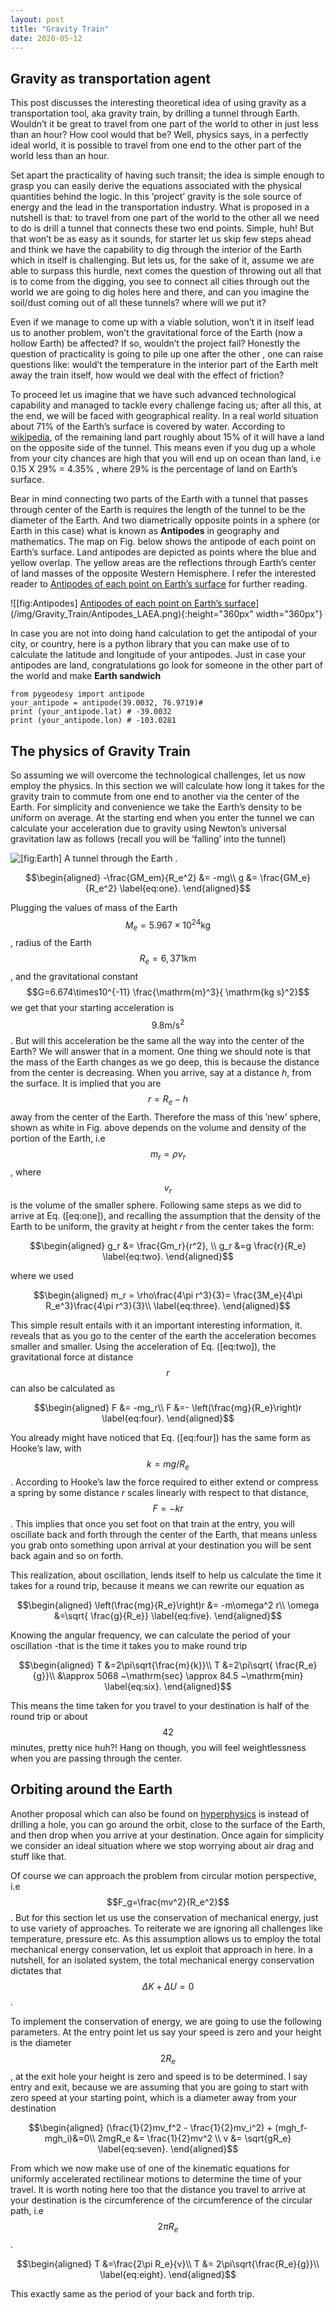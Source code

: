```yaml
---
layout: post
title: "Gravity Train"
date: 2020-05-12
---
```

<!--# Gravity Train-->

<script type="text/x-mathjax-config">
MathJax.Hub.Config({
  TeX: { equationNumbers: { autoNumber: "AMS" } }
});
</script>
 

Gravity as transportation agent
-------------------------------------------

This post discusses the interesting theoretical idea of using gravity as
a transportation tool, aka gravity train, by drilling a tunnel through
Earth. Wouldn’t it be great to travel from one part of the world to
other in just less than an hour? How cool would that be? Well, physics
says, in a perfectly ideal world, it is possible to travel from one end
to the other part of the world less than an hour.

Set apart the practicality of having such transit; the idea is simple
enough to grasp you can easily derive the equations associated with the
physical quantities behind the logic. In this ’project’ gravity is the
sole source of energy and the lead in the transportation industry. What
is proposed in a nutshell is that: to travel from one part of the world
to the other all we need to do is drill a tunnel that connects these two
end points. Simple, huh! But that won’t be as easy as it sounds, for
starter let us skip few steps ahead and think we have the capability to
dig through the interior of the Earth which in itself is challenging.
But lets us, for the sake of it, assume we are able to surpass this
hurdle, next comes the question of throwing out all that is to come from
the digging, you see to connect all cities through out the world we are
going to dig holes here and there, and can you imagine the soil/dust
coming out of all these tunnels? where will we put it?

Even if we manage to come up with a viable solution, won’t it in itself
lead us to another problem, won’t the gravitational force of the Earth
(now a hollow Earth) be affected? If so, wouldn’t the project fail?
Honestly the question of practicality is going to pile up one after the
other , one can raise questions like: would’t the temperature in the
interior part of the Earth melt away the train itself, how would we deal
with the effect of friction?

To proceed let us imagine that we have such advanced technological
capability and managed to tackle every challenge facing us; after all
this, at the end, we will be faced with geographical reality. In a real
world situation about 71% of the Earth’s surface is covered by water.
According to [wikipedia](https://en.wikipedia.org/wiki/Antipodes), of
the remaining land part roughly about 15% of it will have a land on the
opposite side of the tunnel. This means even if you dug up a whole from
your city chances are high that you will end up on ocean than land, i.e
0.15 X 29% = 4.35% , where 29% is the percentage of land on
Earth’s surface.

Bear in mind connecting two parts of the Earth with a tunnel that passes
through center of the Earth is requires the length of the tunnel to be
the diameter of the Earth. And two diametrically opposite points in a
sphere (or Earth in this case) what is known as **Antipodes** in
geography and mathematics. The map on Fig. below shows
the antipode of each point on Earth’s surface. Land antipodes are
depicted as points where the blue and yellow overlap. The yellow areas
are the reflections through Earth’s center of land masses of the
opposite Western Hemisphere. I refer the interested reader to [Antipodes
of each point on Earth’s
surface](https://commons.wikimedia.org/w/index.php?curid=4343579.) for
further reading.

![[fig:Antipodes] [Antipodes of each point on Earth’s
surface](https://commons.wikimedia.org/w/index.php?curid=4343579.)](/img/Gravity_Train/Antipodes_LAEA.png){:height="360px" width="360px"}

In case you are not into doing hand calculation to get the antipodal of
your city, or country, here is a python library that you can make use of
to calculate the latitude and longitude of your antipodes. Just in case
your antipodes are land, congratulations go look for someone in the
other part of the world and make **Earth sandwich**


    from pygeodesy import antipode
    your_antipode = antipode(39.0032, 76.9719)#
    print (your_antipode.lat) # -39.0032
    print (your_antipode.lon) # -103.0281

The physics of Gravity Train
----------------------------------------

So assuming we will overcome the technological challenges, let us now
employ the physics. In this section we will calculate how long it takes
for the gravity train to commute from one end to another via the center
of the Earth. For simplicity and convenience we take the Earth’s density
to be uniform on average. At the starting end when you enter the tunnel
we can calculate your acceleration due to gravity using Newton’s
universal gravitation law as follows (recall you will be ’falling’ into
the tunnel)

![[fig:Earth] A tunnel through the Earth .](/img/Gravity_Train/Earth.png)

$$\begin{aligned}
 -\frac{GM_em}{R_e^2} &= -mg\\
 g &= \frac{GM_e}{R_e^2}
\label{eq:one}.
\end{aligned}$$

Plugging the values of mass of the Earth
$$ M_e = 5.967\times10^{24} \mathrm{kg}$$, radius of the Earth
$$R_e=6,371 \mathrm{km}$$, and the gravitational constant
$$G=6.674\times10^{-11} \frac{\mathrm{m}^3}{ \mathrm{kg s}^2}$$ we get
that your starting acceleration is $$9.8 \mathrm{m/s}^2$$. But will this
acceleration be the same all the way into the center of the Earth? We
will answer that in a moment. One thing we should note is that the mass
of the Earth changes as we go deep, this is because the distance from
the center is decreasing. When you arrive, say at a distance $h$, from
the surface. It is implied that you are $$r= R_e-h$$ away from the center
of the Earth. Therefore the mass of this ’new’ sphere, shown as white in
Fig. above depends on the volume and density of the portion of the
Earth, i.e $$m_r = \rho v_r$$, where $$v_r$$ is the volume of the smaller
sphere. Following same steps as we did to arrive at Eq. ([eq:one]), and
recalling the assumption that the density of the Earth to be uniform,
the gravity at height $r$ from the center takes the form:

$$\begin{aligned}
 g_r &= \frac{Gm_r}{r^2}, \\
 g_r &=g \frac{r}{R_e}
\label{eq:two}.
\end{aligned}$$

where we used

$$\begin{aligned}
 m_r = \rho\frac{4\pi r^3}{3}= \frac{3M_e}{4\pi R_e^3}\frac{4\pi r^3}{3}\\
\label{eq:three}.
\end{aligned}$$

This simple result entails with it an important interesting information,
it. reveals that as you go to the center of the earth the acceleration
becomes smaller and smaller. Using the acceleration of Eq. ([eq:two]),
the gravitational force at distance $$r$$ can also be calculated as

$$\begin{aligned}
 F &= -mg_r\\
 F &=- \left(\frac{mg}{R_e}\right)r
\label{eq:four}.
\end{aligned}$$

You already might have noticed that Eq. ([eq:four]) has the same form as
Hooke’s law, with $$k=mg/R_e$$. According to Hooke’s law the force
required to either extend or compress a spring by some distance $r$
scales linearly with respect to that distance, $$F=-kr$$. This implies
that once you set foot on that train at the entry, you will oscillate
back and forth through the center of the Earth, that means unless you
grab onto something upon arrival at your destination you will be sent
back again and so on forth.

This realization, about oscillation, lends itself to help us calculate
the time it takes for a round trip, because it means we can rewrite our
equation as

$$\begin{aligned}
  \left(\frac{mg}{R_e}\right)r &= -m\omega^2 r\\
 \omega &=\sqrt{ \frac{g}{R_e}}
\label{eq:five}.
\end{aligned}$$

Knowing the angular frequency, we can calculate the period of your
oscillation -that is the time it takes you to make round trip

$$\begin{aligned}
  T &=2\pi\sqrt{\frac{m}{k}}\\
 T &=2\pi\sqrt{ \frac{R_e}{g}}\\
 &\approx  5068 ~\mathrm{sec} \approx  84.5 ~\mathrm{min}
\label{eq:six}.
\end{aligned}$$

This means the time taken for you travel to your destination is half of
the round trip or about $$42$$ minutes, pretty nice huh?! Hang on though,
you will feel weightlessness when you are passing through the center.

Orbiting around the Earth
-------------------------------------

Another proposal which can also be found on
[hyperphysics](http://hyperphysics.phy-astr.gsu.edu/hbase/Mechanics/earthole.html#c1)
is instead of drilling a hole, you can go around the orbit, close to the
surface of the Earth, and then drop when you arrive at your destination.
Once again for simplicity we consider an ideal situation where we stop
worrying about air drag and stuff like that.

Of course we can approach the problem from circular motion perspective,
i.e $$F_g=\frac{mv^2}{R_e^2}$$. But for this section let us use the
conservation of mechanical energy, just to use variety of approaches. To
reiterate we are ignoring all challenges like temperature, pressure etc.
As this assumption allows us to employ the total mechanical energy
conservation, let us exploit that approach in here. In a nutshell, for
an isolated system, the total mechanical energy conservation dictates
that $$\Delta K + \Delta U =0$$.

To implement the conservation of energy, we are going to use the
following parameters. At the entry point let us say your speed is zero
and your height is the diameter $$2R_e$$, at the exit hole your height is
zero and speed is to be determined. I say entry and exit, because we are
assuming that you are going to start with zero speed at your starting
point, which is a diameter away from your destination

$$\begin{aligned}
  (\frac{1}{2}mv_f^2 -  \frac{1}{2}mv_i^2) + (mgh_f-mgh_i)&=0\\
  2mgR_e &= \frac{1}{2}mv^2 \\
  v &= \sqrt{gR_e}
\label{eq:seven}.
\end{aligned}$$

From which we now make use of one of the kinematic equations for
uniformly accelerated rectilinear motions to determine the time of your
travel. It is worth noting here too that the distance you travel to
arrive at your destination is the circumference of the circumference of
the circular path, i.e $$2\pi R_e$$.

$$\begin{aligned}
  T &=\frac{2\pi R_e}{v}\\
  T &= 2\pi\sqrt{\frac{R_e}{g}}\\
\label{eq:eight}.
\end{aligned}$$

This exactly same as the period of your back and forth trip.




<script src="https://cdnjs.cloudflare.com/ajax/libs/mathjax/2.7.0/MathJax.js?config=TeX-AMS-MML_HTMLorMML" type="text/javascript"></script>


